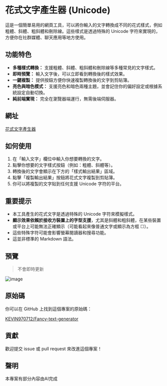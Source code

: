 # 花式文字產生器 (Unicode)

這是一個簡單易用的網頁工具，可以將你輸入的文字轉換成不同的花式樣式，例如粗體、斜體、粗斜體和刪除線。這些樣式是透過特殊的 Unicode 字符來實現的，方便你在社群媒體、聊天應用等地方使用。

## 功能特色

* **多種樣式轉換：** 支援粗體、斜體、粗斜體和刪除線等多種常見的文字樣式。
* **即時預覽：** 輸入文字後，可以立即看到轉換後的樣式效果。
* **一鍵複製：** 提供按鈕方便你快速複製轉換後的文字到剪貼簿。
* **亮色與暗色模式：** 支援亮色和暗色兩種主題，並會記住你的偏好設定或根據系統設定自動切換。
* **純前端實現：** 完全在瀏覽器端運行，無需後端伺服器。

## 網址

[花式文字產生器](https://kevin970712.github.io/Fancy-text-generator/)

## 如何使用

1.  在「輸入文字」欄位中輸入你想要轉換的文字。
2.  點擊你想要的文字樣式按鈕（例如：粗體、斜體等）。
3.  轉換後的文字會顯示在下方的「樣式輸出結果」區域。
4.  點擊「複製輸出結果」按鈕將花式文字複製到剪貼簿。
5.  你可以將複製的文字貼到任何支援 Unicode 字符的平台。

## 重要提示

* 本工具產生的花式文字是透過特殊的 Unicode 字符來模擬樣式。
* **顯示效果依賴於接收方裝置上的字型支援**，尤其是斜體和粗斜體，在某些裝置或平台上可能無法正確顯示（可能看起來像普通文字或顯示為方框 ☐）。
* 這些特殊字符可能會影響螢幕閱讀器和搜尋功能。
* 這並非標準的 Markdown 語法。

## 預覽
> 不會即時更新

![image](https://github.com/user-attachments/assets/bc165cea-5041-413b-be63-67e1d3c178a7)


## 原始碼

你可以在 GitHub 上找到這個專案的原始碼：

[KEVIN970712/Fancy-text-generator](https://github.com/KEVIN970712/Fancy-text-generator)

## 貢獻

歡迎提交 issue 或 pull request 來改進這個專案！

## 聲明

本專案有部分內容由AI完成
